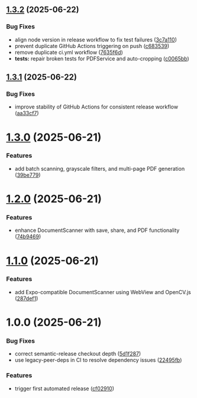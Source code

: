 ## [1.3.2](https://github.com/akash-d122/print-helper/compare/v1.3.1...v1.3.2) (2025-06-22)


### Bug Fixes

* align node version in release workflow to fix test failures ([3c7a110](https://github.com/akash-d122/print-helper/commit/3c7a11066504cfca598d6912a1d304af5d908c3d))
* prevent duplicate GitHub Actions triggering on push ([c683539](https://github.com/akash-d122/print-helper/commit/c6835390ca9f7d16c9a9cbf1419657586cc6bc81))
* remove duplicate ci.yml workflow ([7635f6d](https://github.com/akash-d122/print-helper/commit/7635f6d41157712aa373b9af5ebddb0fdeee4db3))
* **tests:** repair broken tests for PDFService and auto-cropping ([c0065bb](https://github.com/akash-d122/print-helper/commit/c0065bb4490da9b2f93d4706bef7b1e803718a38))

## [1.3.1](https://github.com/akash-d122/print-helper/compare/v1.3.0...v1.3.1) (2025-06-22)


### Bug Fixes

* improve stability of GitHub Actions for consistent release workflow ([aa33cf7](https://github.com/akash-d122/print-helper/commit/aa33cf7fc74acd25b9661a02263b0c78571d4d6f))

# [1.3.0](https://github.com/akash-d122/print-helper/compare/v1.2.0...v1.3.0) (2025-06-21)


### Features

* add batch scanning, grayscale filters, and multi-page PDF generation ([39be779](https://github.com/akash-d122/print-helper/commit/39be7794d6723b80be39e7e17cad9a485de09a01))

# [1.2.0](https://github.com/akash-d122/print-helper/compare/v1.1.0...v1.2.0) (2025-06-21)


### Features

* enhance DocumentScanner with save, share, and PDF functionality ([74b9469](https://github.com/akash-d122/print-helper/commit/74b94691e2ce6cc05c1af3f654e7fa1ceab10054))

# [1.1.0](https://github.com/akash-d122/print-helper/compare/v1.0.0...v1.1.0) (2025-06-21)


### Features

* add Expo-compatible DocumentScanner using WebView and OpenCV.js ([287def1](https://github.com/akash-d122/print-helper/commit/287def18adafcb586e8e927fae9cc1ca3c12bb54))

# 1.0.0 (2025-06-21)


### Bug Fixes

* correct semantic-release checkout depth ([5d1f287](https://github.com/akash-d122/print-helper/commit/5d1f287e1f0fc1412bc7b0d41c06c208330222f3))
* use legacy-peer-deps in CI to resolve dependency issues ([22495fb](https://github.com/akash-d122/print-helper/commit/22495fb92c820751a6e6de0d59386f7f74caa4f8))


### Features

* trigger first automated release ([cf02910](https://github.com/akash-d122/print-helper/commit/cf02910ec7dce5249de590c964d721e68d5db4df))
